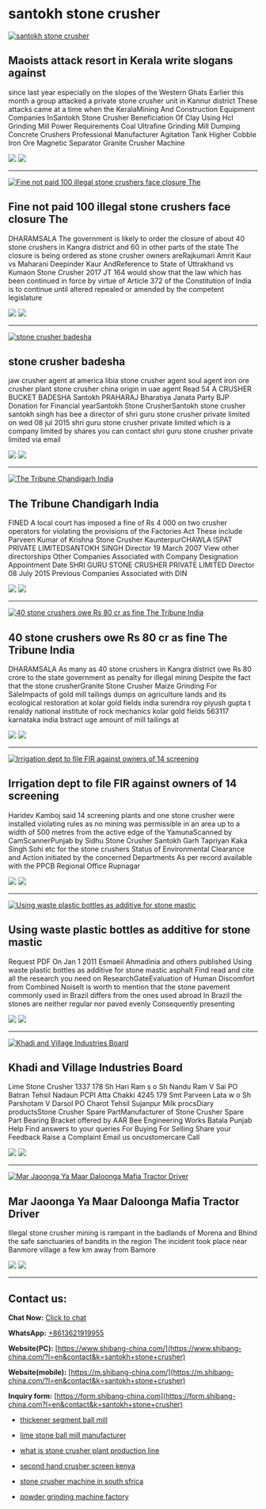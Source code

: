 # santokh stone crusher

<a href="https://swt.shibang-china.com/?l=en&img&k=santokh+stone+crusher" target="_blank">![santokh stone crusher](http://static.shibang-china.com/all-800x300/259.jpg)</a>

## Maoists attack resort in Kerala write slogans against
since last year especially on the slopes of the Western Ghats Earlier this month a group attacked a private stone crusher unit in Kannur district These attacks came at a time when the KeralaMining And Construction Equipment Companies InSantokh Stone Crusher Beneficiation Of Clay Using Hcl Grinding Mill Power Requirements Coal Ultrafine Grinding Mill Dumping Concrete Crushers Professional Manufacturer Agitation Tank Higher Cobble Iron Ore Magnetic Separator Granite Crusher Machine


<a href="https://whatsapp.shibangsoft.com/WhatsApp.php" target="_blank" title="WhatsApp">![](http://static.shibang-china.com/icon/whatsapp.png)</a> <a href="https://swt.shibang-china.com/?l=en&icon&k=santokh+stone+crusher" target="_blank">![](http://static.shibang-china.com/icon/chat-en.png)</a>

---

<a href="https://swt.shibang-china.com/?l=en&img&k=santokh+stone+crusher" target="_blank">![Fine not paid 100 illegal stone crushers face closure The](http://static.shibang-china.com/all-800x300/1321.jpg)</a>

## Fine not paid 100 illegal stone crushers face closure The
DHARAMSALA The government is likely to order the closure of about 40 stone crushers in Kangra district and 60 in other parts of the state The closure is being ordered as stone crusher owners areRajkumari Amrit Kaur vs Maharani Deepinder Kaur AndReference to State of Uttrakhand vs Kumaon Stone Crusher 2017 JT 164 would show that the law which has been continued in force by virtue of Article 372 of the Constitution of India is to continue until altered repealed or amended by the competent legislature


<a href="https://whatsapp.shibangsoft.com/WhatsApp.php" target="_blank" title="WhatsApp">![](http://static.shibang-china.com/icon/whatsapp.png)</a> <a href="https://swt.shibang-china.com/?l=en&icon&k=santokh+stone+crusher" target="_blank">![](http://static.shibang-china.com/icon/chat-en.png)</a>

---

<a href="https://swt.shibang-china.com/?l=en&img&k=santokh+stone+crusher" target="_blank">![stone crusher badesha](http://static.shibang-china.com/all-800x300/283.jpg)</a>

## stone crusher badesha
jaw crusher agent at america libia stone crusher agent soul agent iron ore crusher plant stone crusher china origin in uae agent Read 54 A CRUSHER BUCKET BADESHA Santokh PRAHARAJ Bharatiya Janata Party BJP Donation for Financial yearSantokh Stone CrusherSantokh stone crusher santokh singh has bee a director of shri guru stone crusher private limited on wed 08 jul 2015 shri guru stone crusher private limited which is a company limited by shares you can contact shri guru stone crusher private limited via email


<a href="https://whatsapp.shibangsoft.com/WhatsApp.php" target="_blank" title="WhatsApp">![](http://static.shibang-china.com/icon/whatsapp.png)</a> <a href="https://swt.shibang-china.com/?l=en&icon&k=santokh+stone+crusher" target="_blank">![](http://static.shibang-china.com/icon/chat-en.png)</a>

---

<a href="https://swt.shibang-china.com/?l=en&img&k=santokh+stone+crusher" target="_blank">![The Tribune Chandigarh India](http://static.shibang-china.com/all-800x300/440.jpg)</a>

## The Tribune Chandigarh India
FINED A local court has imposed a fine of Rs 4 000 on two crusher operators for violating the provisions of the Factories Act These include Parveen Kumar of Krishna Stone Crusher KaunterpurCHAWLA ISPAT PRIVATE LIMITEDSANTOKH SINGH Director 19 March 2007 View other directorships Other Companies Associated with Company Designation Appointment Date SHRI GURU STONE CRUSHER PRIVATE LIMITED Director 08 July 2015 Previous Companies Associated with DIN


<a href="https://whatsapp.shibangsoft.com/WhatsApp.php" target="_blank" title="WhatsApp">![](http://static.shibang-china.com/icon/whatsapp.png)</a> <a href="https://swt.shibang-china.com/?l=en&icon&k=santokh+stone+crusher" target="_blank">![](http://static.shibang-china.com/icon/chat-en.png)</a>

---

<a href="https://swt.shibang-china.com/?l=en&img&k=santokh+stone+crusher" target="_blank">![40 stone crushers owe Rs 80 cr as fine The Tribune India](http://static.shibang-china.com/all-800x300/435.jpg)</a>

## 40 stone crushers owe Rs 80 cr as fine The Tribune India
DHARAMSALA As many as 40 stone crushers in Kangra district owe Rs 80 crore to the state government as penalty for illegal mining Despite the fact that the stone crusherGranite Stone Crusher Maize Grinding For SaleImpacts of gold mill tailings dumps on agriculture lands and its ecological restoration at kolar gold fields india surendra roy piyush gupta t renaldy national institute of rock mechanics kolar gold fields 563117 karnataka india bstract uge amount of mill tailings at


<a href="https://whatsapp.shibangsoft.com/WhatsApp.php" target="_blank" title="WhatsApp">![](http://static.shibang-china.com/icon/whatsapp.png)</a> <a href="https://swt.shibang-china.com/?l=en&icon&k=santokh+stone+crusher" target="_blank">![](http://static.shibang-china.com/icon/chat-en.png)</a>

---

<a href="https://swt.shibang-china.com/?l=en&img&k=santokh+stone+crusher" target="_blank">![Irrigation dept to file FIR against owners of 14 screening](http://static.shibang-china.com/all-800x300/535.jpg)</a>

## Irrigation dept to file FIR against owners of 14 screening
Haridev Kamboj said 14 screening plants and one stone crusher were installed violating rules as no mining was permissible in an area up to a width of 500 metres from the active edge of the YamunaScanned by CamScannerPunjab by Sidhu Stone Crusher Santokh Garh Tapriyan Kaka Singh Sohi etc for the stone crushers Status of Environmental Clearance and Action initiated by the concerned Departments As per record available with the PPCB Regional Office Rupnagar


<a href="https://whatsapp.shibangsoft.com/WhatsApp.php" target="_blank" title="WhatsApp">![](http://static.shibang-china.com/icon/whatsapp.png)</a> <a href="https://swt.shibang-china.com/?l=en&icon&k=santokh+stone+crusher" target="_blank">![](http://static.shibang-china.com/icon/chat-en.png)</a>

---

<a href="https://swt.shibang-china.com/?l=en&img&k=santokh+stone+crusher" target="_blank">![Using waste plastic bottles as additive for stone mastic](http://static.shibang-china.com/all-800x300/1489.jpg)</a>

## Using waste plastic bottles as additive for stone mastic
Request PDF On Jan 1 2011 Esmaeil Ahmadinia and others published Using waste plastic bottles as additive for stone mastic asphalt Find read and cite all the research you need on ResearchGateEvaluation of Human Discomfort from Combined NoiseIt is worth to mention that the stone pavement commonly used in Brazil differs from the ones used abroad In Brazil the stones are neither regular nor paved evenly Consequently presenting


<a href="https://whatsapp.shibangsoft.com/WhatsApp.php" target="_blank" title="WhatsApp">![](http://static.shibang-china.com/icon/whatsapp.png)</a> <a href="https://swt.shibang-china.com/?l=en&icon&k=santokh+stone+crusher" target="_blank">![](http://static.shibang-china.com/icon/chat-en.png)</a>

---

<a href="https://swt.shibang-china.com/?l=en&img&k=santokh+stone+crusher" target="_blank">![Khadi and Village Industries Board](http://static.shibang-china.com/all-800x300/24.jpg)</a>

## Khadi and Village Industries Board
Lime Stone Crusher 1337 178 Sh Hari Ram s o Sh Nandu Ram V Sai PO Batran Tehsil Nadaun PCPI Atta Chakki 4245 179 Smt Parveen Lata w o Sh Parshotam V Darsol PO Charot Tehsil Sujanpur Milk procsDiary productsStone Crusher Spare PartManufacturer of Stone Crusher Spare Part Bearing Bracket offered by AAR Bee Engineering Works Batala Punjab Help Find answers to your queries For Buying For Selling Share your Feedback Raise a Complaint Email us oncustomercare Call


<a href="https://whatsapp.shibangsoft.com/WhatsApp.php" target="_blank" title="WhatsApp">![](http://static.shibang-china.com/icon/whatsapp.png)</a> <a href="https://swt.shibang-china.com/?l=en&icon&k=santokh+stone+crusher" target="_blank">![](http://static.shibang-china.com/icon/chat-en.png)</a>

---

<a href="https://swt.shibang-china.com/?l=en&img&k=santokh+stone+crusher" target="_blank">![Mar Jaoonga Ya Maar Daloonga Mafia Tractor Driver](http://static.shibang-china.com/all-800x300/283.jpg)</a>

## Mar Jaoonga Ya Maar Daloonga Mafia Tractor Driver
Illegal stone crusher mining is rampant in the badlands of Morena and Bhind the safe sanctuaries of bandits in the region The incident took place near Banmore village a few km away from Bamore

<a href="https://whatsapp.shibangsoft.com/WhatsApp.php" target="_blank" title="WhatsApp">![](http://static.shibang-china.com/icon/whatsapp.png)</a> <a href="https://swt.shibang-china.com/?l=en&icon&k=santokh+stone+crusher" target="_blank">![](http://static.shibang-china.com/icon/chat-en.png)</a>

---
## Contact us:

**Chat Now:** [Click to chat](https://swt.shibang-china.com?l=en&contact&k=santokh+stone+crusher)

**WhatsApp:**  [+8613621919955](https://whatsapp.shibangsoft.com/WhatsApp.php)

**Website(PC):** [https://www.shibang-china.com/](https://www.shibang-china.com/?l=en&contact&k=santokh+stone+crusher)

**Website(mobile):** [https://m.shibang-china.com/](https://m.shibang-china.com/?l=en&contact&k=santokh+stone+crusher)

**Inquiry form:** [https://form.shibang-china.com](https://form.shibang-china.com?l=en&contact&k=santokh+stone+crusher)

* [thickener segment ball mill](../169/thickener%20segment%20ball%20mill.md)

* [lime stone ball mill manufacturer](../169/lime%20stone%20ball%20mill%20manufacturer.md)

* [what is stone crusher plant production line](../169/what%20is%20stone%20crusher%20plant%20production%20line.md)

* [second hand crusher screen kenya](../167/second%20hand%20crusher%20screen%20kenya.md)

* [stone crusher machine in south sfrica](../168/stone%20crusher%20machine%20in%20south%20sfrica.md)

* [powder grinding machine factory](../162/powder%20grinding%20machine%20factory.md)